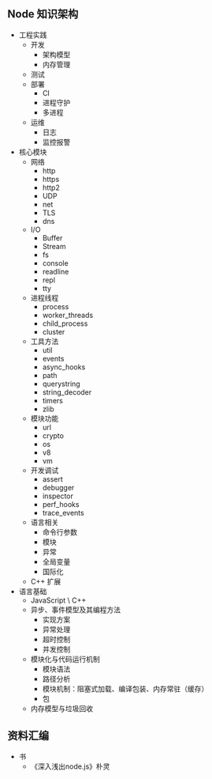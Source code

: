 ## Node 知识架构

- 工程实践
    + 开发
        - 架构模型
        - 内存管理
    + 测试
    + 部署
        - CI
        - 进程守护
        - 多进程
    + 运维
        - 日志
        - 监控报警
- 核心模块
    + 网络
        - http
        - https
        - http2
        - UDP
        - net
        - TLS
        - dns
    + I/O
        - Buffer
        - Stream
        - fs
        - console
        - readline
        - repl
        - tty
    + 进程线程
        - process
        - worker_threads
        - child_process
        - cluster
    + 工具方法
        - util
        - events
        - async_hooks
        - path
        - querystring
        - string_decoder
        - timers
        - zlib
    + 模块功能
        - url
        - crypto
        - os
        - v8
        - vm
    + 开发调试
        - assert
        - debugger
        - inspector
        - perf_hooks
        - trace_events
    + 语言相关
        - 命令行参数
        - 模块
        - 异常
        - 全局变量
        - 国际化
    + C++ 扩展
- 语言基础
    + JavaScript \ C++
    + 异步、事件模型及其编程方法
        - 实现方案
        - 异常处理
        - 超时控制
        - 并发控制
    + 模块化与代码运行机制
        - 模块语法
        - 路径分析
        - 模块机制：阻塞式加载、编译包装、内存常驻（缓存）
        - 包
    + 内存模型与垃圾回收


## 资料汇编

- 书
    + 《深入浅出node.js》朴灵
